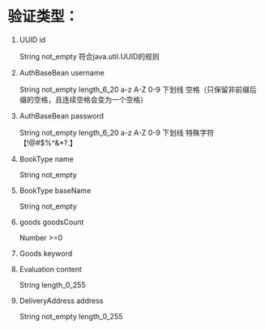 # 验证类型：

1.  UUID id 

    String 
    not_empty 
    符合java.util.UUID的规则 

1.  AuthBaseBean username

    String not_empty length_6_20 a-z A-Z 0-9 下划线 空格（只保留非前缀后缀的空格，且连续空格会变为一个空格）

1.  AuthBaseBean password

    String not_empty length_6_20 a-z A-Z 0-9 下划线 特殊字符【!@#$%^&*?.】

1.  BookType name

    String not_empty

1.  BookType baseName

    String not_empty

1.  goods goodsCount

    Number  >=0

1.  Goods keyword



1.  Evaluation content

    String length_0_255

1.  DeliveryAddress address

    String not_empty length_0_255